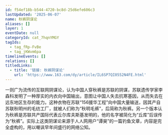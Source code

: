 ```yaml
---
id: f54ef18b-b544-4720-bc8d-25d6efe606c3
lastUpdated: '2025-06-07'
name: 秋裤阴谋论
aliases: []
layer: 1
eventDate: null
categoryId: cat_7hqnYMGY
tagIds:
  - tag_fRp-FvBe
  - tag_jKWvm6pa
timelineEvents: []
relations: []
titledLinks:
  - title: '链接: 秋裤阴谋论'
    url: 'https://www.163.com/dy/article/IL6SP7QI0552N4FE.html'
---
```

一则广为流传的互联网阴谋论，认为中国人穿秋裤是苏联的阴谋，苏联遗传学家李森科发明了一种厚实的内衣向中国输出，意图让中国人失去抗寒基因，从而失去在远东地区生存的能力。这种衣物在苏联“156援华工程”向中国大量输送，因其产自苏联秋明州的毛纺工厂，就被人们称为“秋明毛裤”，后简称为秋裤。另一个版本认为秋裤是苏联共产国际代表丘尔库夫斯基发明的，他的名字被简化为“丘库”后误传为“秋裤”。实际上这类阴谋论来源于人人网用户“谭昊”的一篇钓鱼文章，内容是完全虚构的，用以嘲讽早年间盛行的网络公知。
